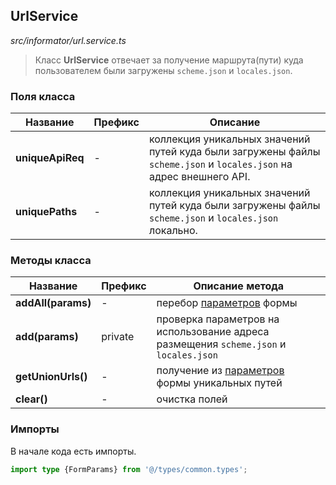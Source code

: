 ## UrlService

_src/informator/url.service.ts_

> Класс **UrlService** отвечает за получение маршрута(пути) куда пользователем были загружены `scheme.json` и `locales.json`.

### Поля класса

| Название         | Префикс | Описание                                                                                                            |
|------------------|---------|---------------------------------------------------------------------------------------------------------------------|
| **uniqueApiReq** | -       | коллекция уникальных значений путей куда были загружены файлы `scheme.json` и `locales.json` на адрес внешнего API. |
| **uniquePaths**  | -       | коллекция уникальных значений путей куда были загружены файлы `scheme.json` и `locales.json` локально.              |

### Методы класса

| Название           | Префикс | Описание метода                                                                       |
|--------------------|---------|---------------------------------------------------------------------------------------|
| **addAll(params)** | -       | перебор [параметров](../FORMPARAMS.md) формы                                          |
| **add(params)**    | private | проверка параметров на использование адреса размещения `scheme.json` и `locales.json` |
| **getUnionUrls()** | -       | получение из [параметров](../FORMPARAMS.md) формы уникальных путей                    |
| **clear()**        | -       | очистка полей                                                                         |


### Импорты

В начале кода есть импорты.

```ts
import type {FormParams} from '@/types/common.types';
```
